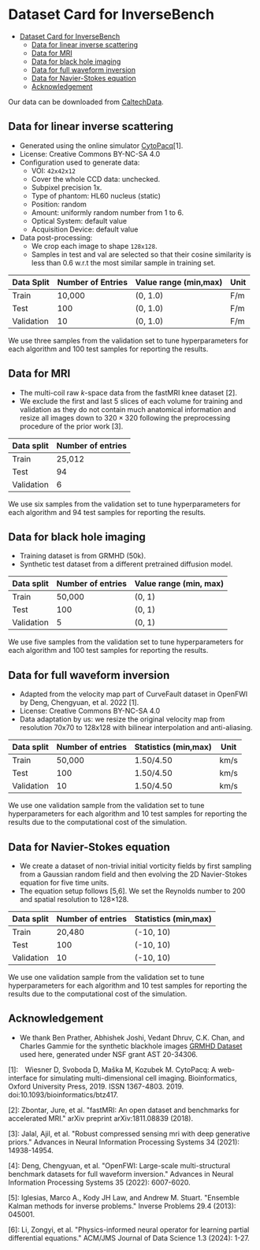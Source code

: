 # Dataset Card for InverseBench

- [Dataset Card for InverseBench](#dataset-card-for-inversebench)
  - [Data for linear inverse scattering](#data-for-linear-inverse-scattering)
  - [Data for MRI](#data-for-mri)
  - [Data for black hole imaging](#data-for-black-hole-imaging)
  - [Data for full waveform inversion](#data-for-full-waveform-inversion)
  - [Data for Navier-Stokes equation](#data-for-navier-stokes-equation)
  - [Acknowledgement](#acknowledgement)

Our data can be downloaded from [CaltechData](https://data.caltech.edu/records/zg89b-mpv16).

## Data for linear inverse scattering
- Generated using the online simulator [CytoPacq](https://cbia.fi.muni.cz/simulator/index.php)[1]. 
- License: Creative Commons BY-NC-SA 4.0
- Configuration used to generate data: 
  - VOI: `42x42x12`
  - Cover the whole CCD data: unchecked. 
  - Subpixel precision 1x. 
  - Type of phantom: HL60 nucleus (static)
  - Position: random
  - Amount: uniformly random number from 1 to 6.
  - Optical System: default value
  - Acquisition Device: default value
- Data post-processing: 
  - We crop each image to shape `128x128`.
  - Samples in test and val are selected so that their cosine similarity is less than 0.6 w.r.t the most similar sample in training set.


| Data Split | Number of Entries | Value range (min,max) | Unit |
|------------|-------------------|----------------------|------|
| Train      | 10,000            | (0, 1.0)            | F/m  |
| Test       | 100               | (0, 1.0)           | F/m  |
| Validation | 10                | (0, 1.0)            | F/m  |

We use three samples from the validation set to tune hyperparameters for each algorithm and 100 test samples for reporting the results.

## Data for MRI
- The multi-coil raw $k$-space data from the fastMRI knee dataset [2]. 
- We exclude the first and last 5 slices of each volume for training and validation as they do not contain much anatomical information and resize all images down to $320\times 320$ following the preprocessing procedure of the prior work [3]. 

| Data split | Number of entries | 
| ---------- | ----------------- | 
| Train      | 25,012            | 
| Test       | 94                | 
| Validation | 6                 | 

We use six samples from the validation set to tune hyperparameters for each algorithm and 94 test samples for reporting the results.

## Data for black hole imaging

- Training dataset is from GRMHD (50k).
- Synthetic test dataset from a different pretrained diffusion model.

| Data split | Number of entries | Value range (min, max) |
| ---------- | ----------------- | -----------------------|
| Train      | 50,000            | (0, 1)                 |
| Test       | 100               | (0, 1)                 |
| Validation | 5                 | (0, 1)                 |

We use five samples from the validation set to tune hyperparameters for each algorithm and 100 test samples for reporting the results.

## Data for full waveform inversion
- Adapted from the velocity map part of CurveFault dataset in OpenFWI by Deng, Chengyuan, et al. 2022 [1]. 
- License: Creative Commons BY-NC-SA 4.0
- Data adaptation by us: we resize the original velocity map from resolution 70x70 to 128x128 with bilinear interpolation and anti-aliasing. 

| Data split | Number of entries | Statistics (min,max) | Unit | 
|------------|-------------------|----------------------|------| 
| Train      | 50,000            | 1.50/4.50            | km/s | 
| Test       | 100               | 1.50/4.50            | km/s | 
| Validation | 10                | 1.50/4.50            | km/s |

We use one validation sample from the validation set to tune hyperparameters for each algorithm and 10 test samples for reporting the results due to the computational cost of the simulation.


## Data for Navier-Stokes equation
- We create a dataset of non-trivial initial vorticity fields by first sampling from a Gaussian random field and then evolving the 2D Navier-Stokes equation for five time units.
- The equation setup follows [5,6]. We set the Reynolds number to 200 and spatial resolution to 128$\times$128.

| Data split | Number of entries | Statistics (min,max) |
|------------|-------------------|----------------------|
| Train      | 20,480            | (-10, 10)            |
| Test       | 100               | (-10, 10)            |
| Validation | 10                | (-10, 10)            |

We use one validation sample from the validation set to tune hyperparameters for each algorithm and 10 test samples for reporting the results due to the computational cost of the simulation.


## Acknowledgement
- We thank Ben Prather, Abhishek Joshi, Vedant Dhruv, C.K. Chan, and Charles Gammie for
the synthetic blackhole images [GRMHD Dataset](https://iopscience.iop.org/article/10.3847/1538-4365/ac582e) used here, generated under NSF grant AST 20-34306. 


[1]: Wiesner D, Svoboda D, Maška M, Kozubek M. CytoPacq: A web-interface for simulating multi-dimensional cell imaging. Bioinformatics, Oxford University Press, 2019. ISSN 1367-4803. 2019. doi:10.1093/bioinformatics/btz417.

[2]: Zbontar, Jure, et al. "fastMRI: An open dataset and benchmarks for accelerated MRI." arXiv preprint arXiv:1811.08839 (2018).

[3]: Jalal, Ajil, et al. "Robust compressed sensing mri with deep generative priors." Advances in Neural Information Processing Systems 34 (2021): 14938-14954.

[4]: Deng, Chengyuan, et al. "OpenFWI: Large-scale multi-structural benchmark datasets for full waveform inversion." Advances in Neural Information Processing Systems 35 (2022): 6007-6020.

[5]: Iglesias, Marco A., Kody JH Law, and Andrew M. Stuart. "Ensemble Kalman methods for inverse problems." Inverse Problems 29.4 (2013): 045001.

[6]: Li, Zongyi, et al. "Physics-informed neural operator for learning partial differential equations." ACM/JMS Journal of Data Science 1.3 (2024): 1-27.
